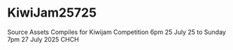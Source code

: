 # KiwiJam25725
Source Assets Compiles for Kiwijam Competition 6pm 25 July 25 to Sunday 7pm 27 July 2025 CHCH
